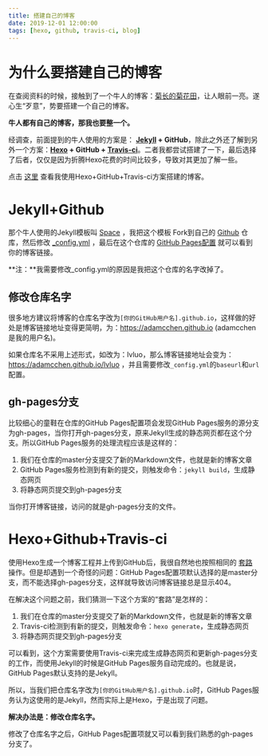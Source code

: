 ```yaml
---
title: 搭建自己的博客
date: 2019-12-01 12:00:00
tags: [hexo, github, travis-ci, blog]
---
```


# 为什么要搭建自己的博客
在查阅资料的时候，接触到了一个牛人的博客：[菊长的菊花田](http://aicdg.com)，让人眼前一亮。遂心生“歹意”，势要搭建一个自己的博客。

**牛人都有自己的博客，那我也要整一个。**

经调查，前面提到的牛人使用的方案是： **[Jekyll](http://jekyllcn.com/docs/home/) + GitHub**，除此之外还了解到另外一个方案：**[Hexo](https://hexo.io/zh-cn/docs/) + GitHub + [Travis-ci](https://docs.travis-ci.com)**。二者我都尝试搭建了一下，最后选择了后者，仅仅是因为折腾Hexo花费的时间比较多，导致对其更加了解一些。

点击 [这里](https://adamcchen.github.io/blog/) 查看我使用Hexo+GitHub+Travis-ci方案搭建的博客。

# Jekyll+Github
那个牛人使用的Jekyll模板叫 [Space](https://github.com/victorvoid/space-jekyll-template) ，我把这个模板
Fork到自己的 [Github](https://github.com/adamcchen/lvluo) 仓库，然后修改 [_config.yml](https://github.com/adamcchen/lvluo/blob/master/_config.yml) ，最后在这个仓库的 [GitHub Pages配置](https://github.com/adamcchen/lvluo/settings) 就可以看到你的博客链接。

**注：**我需要修改_config.yml的原因是我把这个仓库的名字改掉了。

## 修改仓库名字
很多地方建议将博客的仓库名字改为`[你的GitHub用户名].github.io`，这样做的好处是博客链接地址变得更简明，为：https://adamcchen.github.io (adamcchen是我的用户名)。

如果仓库名不采用上述形式，如改为：lvluo，那么博客链接地址会变为：https://adamcchen.github.io/lvluo ，并且需要修改`_config.yml`的`baseurl`和`url`配置。

## gh-pages分支
比较细心的童鞋在仓库的GitHub Pages配置项会发现GitHub Pages服务的源分支为gh-pages，当你打开gh-pages分支，原来Jekyll生成的静态网页都在这个分支。所以GitHub Pages服务的处理流程应该是这样的：
1. 我们在仓库的master分支提交了新的Markdown文件，也就是新的博客文章
1. GitHub Pages服务检测到有新的提交，则触发命令：`jekyll build`，生成静态网页
1. 将静态网页提交到gh-pages分支

当你打开博客链接，访问的就是gh-pages分支的文件。

# Hexo+Github+Travis-ci
使用Hexo生成一个博客工程并上传到GitHub后，我很自然地也按照相同的 [套路](https://hexo.io/zh-cn/docs/github-pages) 操作。但是却遇到一个奇怪的问题：GitHub Pages配置项默认选择的是master分支，而不能选择gh-pages分支，这样就导致访问博客链接总是显示404。

在解决这个问题之前，我们猜测一下这个方案的“套路”是怎样的：
1. 我们在仓库的master分支提交了新的Markdown文件，也就是新的博客文章
1. Travis-ci检测到有新的提交，则触发命令：`hexo generate`，生成静态网页
1. 将静态网页提交到gh-pages分支

可以看到，这个方案需要使用Travis-ci来完成生成静态网页和更新gh-pages分支的工作，而使用Jekyll的时候是GitHub Pages服务自动完成的。也就是说，GitHub Pages默认支持的是Jekyll。

所以，当我们把仓库名字改为`[你的GitHub用户名].github.io`时，GitHub Pages服务认为这使用的是Jekyll，然而实际上是Hexo，于是出现了问题。

**解决办法是：修改仓库名字。**

修改了仓库名字之后，GitHub Pages配置项就又可以看到我们熟悉的gh-pages分支了。
